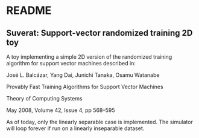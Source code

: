 # README #

## Suverat: Support-vector randomized training 2D toy ##

A toy implementing a simple 2D version of the randomized 
training algorithm for support vector machines described in:

José L. Balcázar, Yang Dai, Junichi Tanaka, Osamu Watanabe

Provably Fast Training Algorithms for Support Vector Machines

Theory of Computing Systems

May 2008, Volume 42, Issue 4, pp 568–595

As of today, only the linearly separable case is implemented.
The simulator will loop forever if run on a linearly
inseparable dataset.

